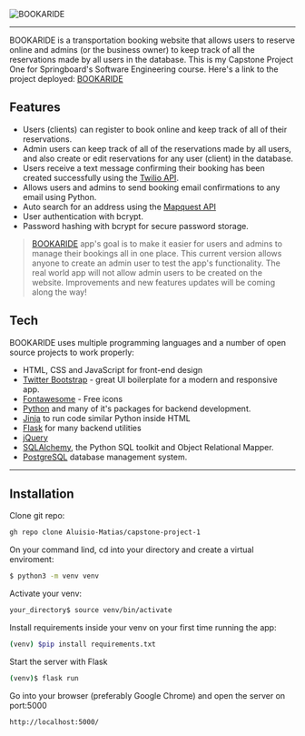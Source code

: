 ![BOOKARIDE](https://user-images.githubusercontent.com/91992866/182531145-2ba03f22-5c8e-4c3f-8595-c9d98ce0adaf.png)
___
BOOKARIDE is a transportation booking website that allows users to reserve online and admins (or the business owner) to keep track of all the reservations made by all users in the database. This is my Capstone Project One for Springboard's Software Engineering course. Here's a link to the project deployed: [BOOKARIDE]

## Features

- Users (clients) can register to book online and keep track of all of their reservations. 
- Admin users can keep track of all of the reservations made by all users, and also create or edit reservations for any user (client) in the database. 
- Users receive a text message confirming their booking has been created successfully using the [Twilio API].   
- Allows users and admins to send booking email confirmations to any email using Python. 
- Auto search for an address using the [Mapquest API]
- User authentication with bcrypt.
- Password hashing with bcrypt for secure password storage.

>[BOOKARIDE] app's goal is to make it easier for users and admins
>to manage their bookings all in one place.
>This current version allows anyone to create an admin user to test the app's functionality.
>The real world app will not allow admin users to be created on the website. 
>Improvements and new features updates will be coming along the way! 

## Tech

BOOKARIDE uses multiple programming languages and a number of open source projects to work properly:

- HTML, CSS and JavaScript for front-end design
- [Twitter Bootstrap] - great UI boilerplate for a modern and responsive app.
- [Fontawesome] - Free icons
- [Python] and many of it's packages for backend development.
- [Jinja] to run code similar Python inside HTML
- [Flask] for many backend utilities
- [jQuery]
- [SQLAlchemy], the Python SQL toolkit and Object Relational Mapper.
- [PostgreSQL] database management system.

---

## Installation
Clone git repo:
```sh
gh repo clone Aluisio-Matias/capstone-project-1
```
On your command lind, cd into your directory and create a virtual enviroment:
```sh
$ python3 -m venv venv
```
Activate your venv:
```sh
your_directory$ source venv/bin/activate
```

Install requirements inside your venv on your first time running the app:
```sh
(venv) $pip install requirements.txt
```
Start the server with Flask
```sh
(venv)$ flask run
```
Go into your browser (preferably Google Chrome) and open the server on port:5000
```sh
http://localhost:5000/
```

[//]: # (These are reference links used in the body of this note and get stripped out when the markdown processor does its job.) 

[BOOKARIDE]:<https://book-a-ride-app.herokuapp.com/>
[Twilio API]: <https://www.twilio.com/>
[Mapquest API]: <https://developer.mapquest.com/>
[Python]: <https://www.python.org/>
[Twitter Bootstrap]: <http://twitter.github.com/bootstrap/>
[jQuery]: <http://jquery.com>
[Flask]: <https://flask.palletsprojects.com/en/2.2.x/>  
[Jinja]: <https://jinja.palletsprojects.com/en/3.0.x/>
[SQlalchemy]: <https://www.sqlalchemy.org/>
[PostgreSQL]:<https://www.postgresql.org/docs/>
[Fontawesome]: <https://fontawesome.com/>
